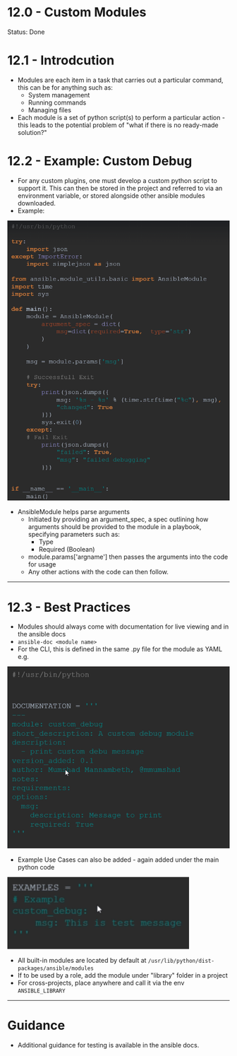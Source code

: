 # 12.0 - Custom Modules

Status: Done

# 12.1 - Introdcution

- Modules are each item in a task that carries out a particular command, this can be for anything such as:
    - System management
    - Running commands
    - Managing files
- Each module is a set of python script(s) to perform a particular action - this leads to the potential problem of "what if there is no ready-made solution?"

# 12.2 - Example: Custom Debug

- For any custom plugins, one must develop a custom python script to support it. This can then be stored in the project and referred to via an environment variable, or stored alongside other ansible modules downloaded.
- Example:

![Untitled](img/Untitled.png)

- AnsibleModule helps parse arguments
    - Initiated by providing an argument_spec, a spec outlining how arguments should be provided to the module in a playbook, specifying parameters such as:
        - Type
        - Required (Boolean)
    - module.params['argname'] then passes the arguments into the code for usage
    - Any other actions with the code can then follow.

---

# 12.3 - Best Practices

- Modules should always come with documentation for live viewing and in the ansible docs
- `ansible-doc <module name>`
- For the CLI, this is defined in the same .py file for the module as YAML e.g.

![Untitled](img/Untitled%201.png)

- Example Use Cases can also be added - again added under the main python code

![Untitled](img/Untitled%202.png)

- All built-in modules are located by default at `/usr/lib/python/dist-packages/ansible/modules`
- If to be used by a role, add the module under "library" folder in a project
- For cross-projects, place anywhere and call it via the env `ANSIBLE_LIBRARY`

---

# Guidance

- Additional guidance for testing is available in the ansible docs.